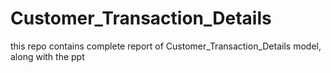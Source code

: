 # Customer_Transaction_Details
this repo contains complete report of Customer_Transaction_Details model, along with the ppt 

